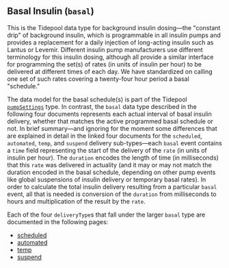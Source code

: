 ## Basal Insulin (`basal`)

This is the Tidepool data type for background insulin dosing—the "constant drip" of background insulin, which is programmable in all insulin pumps and provides a replacement for a daily injection of long-acting insulin such as Lantus or Levemir. Different insulin pump manufacturers use different terminology for this insulin dosing, although all provide a similar interface for programming the set(s) of rates (in units of insulin per hour) to be delivered at different times of each day. We have standardized on calling one set of such rates covering a twenty-four hour period a basal "schedule." 
<!-- Suggestion by Eden: Maybe clarify directly that the "background insulin dosing" is referred to as basal. -->

The data model for the basal schedule(s) is part of the Tidepool [`pumpSettings`](../pumpSettings.md) type. In contrast, the `basal` data type described in the following four documents represents each actual interval of basal insulin delivery, whether that matches the active programmed basal schedule or not. In brief summary—and ignoring for the moment some differences that are explained in detail in the linked four documents for the `scheduled`, `automated`, `temp`, and `suspend` delivery sub-types—each `basal` event contains a `time` field representing the start of the delivery of the `rate` (in units of insulin per hour). The `duration` encodes the length of time (in milliseconds) that this `rate` was delivered in actuality (and it may or may not match the duration encoded in the basal schedule, depending on other pump events like global suspensions of insulin delivery or temporary basal rates). In order to calculate the total insulin delivery resulting from a particular `basal` event, all that is needed is conversion of the `duration` from milliseconds to hours and multiplication of the result by the `rate`.

Each of the four `deliveryType`s that fall under the larger `basal` type are documented in the following pages:
<!-- end intro -->

- [scheduled](./scheduled.md)
- [automated](./automated.md)
- [temp](./temp.md)
- [suspend](./suspend.md)
